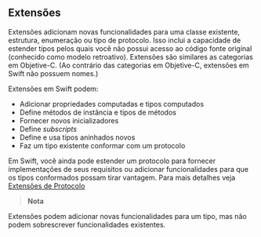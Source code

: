 ## Extensões

Extensões adicionam novas funcionalidades para uma classe existente, estrutura, enumeração ou tipo de protocolo. Isso inclui a capacidade de estender tipos pelos quais você não possui acesso ao código fonte original (conhecido como modelo retroativo). 
Extensões são similares as categorias em Objetive-C. (Ao contrário das categorias em Objetive-C, extensões em Swift não possuem nomes.) 

Extensões em Swift podem: 

* Adicionar propriedades computadas e tipos computados 
* Define métodos de instância e tipos de métodos 
* Fornecer novos inicializadores 
* Define _subscripts_ 
* Define e usa tipos aninhados novos
* Faz um tipo existente conformar com um protocolo 

Em Swift, você ainda pode estender um protocolo para fornecer implementações de seus requisitos ou adicionar funcionalidades para que os tipos conformados possam tirar vantagem. Para mais detalhes veja [Extensões de Protocolo](guia/protocolos.md#extensoesdeprotocolo) 

> **Nota** 
>
Extensões podem adicionar novas funcionalidades para um tipo, mas não podem sobrescrever funcionalidades existentes.
